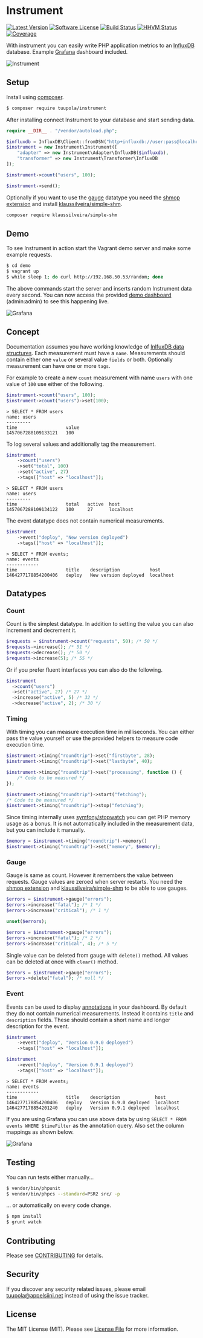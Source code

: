 #  Instrument

[![Latest Version](https://img.shields.io/packagist/v/tuupola/instrument.svg?style=flat-square)](https://packagist.org/packages/tuupola/instrument)
[![Software License](https://img.shields.io/badge/license-MIT-brightgreen.svg?style=flat-square)](LICENSE.md)
[![Build Status](https://img.shields.io/travis/tuupola/instrument/master.svg?style=flat-square)](https://travis-ci.org/tuupola/instrument)
[![HHVM Status](https://img.shields.io/hhvm/tuupola/instrument.svg?style=flat-square)](http://hhvm.h4cc.de/package/tuupola/instrument)
[![Coverage](http://img.shields.io/codecov/c/github/tuupola/instrument.svg?style=flat-square)](https://codecov.io/github/tuupola/instrument)


With instrument you can easily write PHP application metrics to an [InfluxDB](https://influxdata.com/) database. Example [Grafana](http://grafana.org/) dashboard included.


![Instrument](http://www.appelsiini.net/img/instrument-headline-1400.png)


## Setup

Install using [composer](https://getcomposer.org/).

``` bash
$ composer require tuupola/instrument
```

After installing connect Instrument to your database and start sending data.

``` php
require __DIR__ . "/vendor/autoload.php";

$influxdb = InfluxDB\Client::fromDSN("http+influxdb://user:pass@localhost:8086/instrument");
$instrument = new Instrument\Instrument([
    "adapter" => new Instrument\Adapter\InfluxDB($influxdb),
    "transformer" => new Instrument\Transformer\InfluxDB
]);

$instrument->count("users", 100);

$instrument->send();
```

Optionally if you want to use the [gauge](https://github.com/tuupola/instrument#gauge) datatype you need the [shmop extension](http://php.net/manual/en/book.shmop.php) and install [klaussilveira/simple-shm](https://github.com/klaussilveira/SimpleSHM/).

```bash
composer require klaussilveira/simple-shm
```

## Demo

To see Instrument in action start the Vagrant demo server and make some example requests.

``` bash
$ cd demo
$ vagrant up
$ while sleep 1; do curl http://192.168.50.53/random; done
```

The above commands start the server and inserts random Instrument data every second.
You can now access the provided [demo dashboard](http://192.168.50.53:3000/dashboard/db/instrument) (admin:admin) to see this happening live.

![Grafana](http://www.appelsiini.net/img/instrument-grafana-1400-2.png)

## Concept

Documentation assumes you have working knowledge of [InlfuxDB data structures](https://docs.influxdata.com/influxdb/v0.13/concepts/key_concepts/). Each measurement must have a `name`. Measurements should contain either one `value` or several value `fields` or both. Optionally measurement can have one or more `tags`.

For example to create a new `count` measurement with name `users` with one value of `100` use either of the following.

``` php
$instrument->count("users", 100);
$instrument->count("users")->set(100);
```

```
> SELECT * FROM users
name: users
---------
time                  value
1457067288109133121	  100
```

To log several values and additionally tag the measurement.

``` php
$instrument
    ->count("users")
    ->set("total", 100)
    ->set("active", 27)
    ->tags(["host" => "localhost"]);
```

```
> SELECT * FROM users
name: users
---------
time                  total   active  host
1457067288109134122   100     27      localhost
```

The event datatype does not contain numerical measurements.

``` php
$instrument
    ->event("deploy", "New version deployed")
    ->tags(["host" => "localhost"]);
```

```
> SELECT * FROM events;
name: events
------------
time                  title    description           host
1464277178854200406   deploy   New version deployed  localhost
```

## Datatypes
### Count

Count is the simplest datatype. In addition to setting the value you can also increment and decrement it.

```php
$requests = $instrument->count("requests", 50); /* 50 */
$requests->increase(); /* 51 */
$requests->decrease(); /* 50 */
$requests->increase(5); /* 55 */
```

Or if you prefer fluent interfaces you can also do the following.

```php
$instrument
  ->count("users")
  ->set("active", 27) /* 27 */
  ->increase("active", 5) /* 32 */
  ->decrease("active", 2); /* 30 */
```

### Timing

With timing you can measure execution time in milliseconds. You can either pass the value yourself or use the provided helpers to measure code execution time.

```php
$instrument->timing("roundtrip")->set("firstbyte", 28);
$instrument->timing("roundtrip")->set("lastbyte", 40);

$instrument->timing("roundtrip")->set("processing", function () {
    /* Code to be measured */
});

$instrument->timing("roundtrip")->start("fetching");
/* Code to be measured */
$instrument->timing("roundtrip")->stop("fetching");
```

Since timing internally uses [symfony/stopwatch](https://github.com/symfony/stopwatch) you can get PHP memory usage as a bonus. It is not automatically included in the measurement data, but you can include it manually.

```php
$memory = $instrument->timing("roundtrip")->memory()
$instrument->timing("roundtrip")->set("memory", $memory);
```

### Gauge

Gauge is same as count. However it remembers the value between requests. Gauge values are zeroed when server restarts. You need the [shmop extension](http://php.net/manual/en/book.shmop.php) and [klaussilveira/simple-shm](https://github.com/klaussilveira/SimpleSHM/) to be able to use gauges.

```php
$errors = $instrument->gauge("errors");
$errors->increase("fatal"); /* 1 */
$errors->increase("critical"); /* 1 */

unset($errors);

$errors = $instrument->gauge("errors");
$errors->increase("fatal"); /* 2 */
$errors->increase("critical", 4); /* 5 */
```

Single value can be deleted from gauge with `delete()` method. All values can be deleted at once with `clear()` method.

```php
$errors = $instrument->gauge("errors");
$errors->delete("fatal"); /* null */
```

### Event

Events can be used to display [annotations](http://docs.grafana.org/reference/annotations/) in your dashboard. By default they do not contain numerical measurements. Instead it contains `title` and `description` fields. These should contain a short name and longer description for the event.

``` php
$instrument
    ->event("deploy", "Version 0.9.0 deployed")
    ->tags(["host" => "localhost"]);

$instrument
    ->event("deploy", "Version 0.9.1 deployed")
    ->tags(["host" => "localhost"]);
```

```
> SELECT * FROM events;
name: events
------------
time                  title    description             host
1464277178854200406   deploy   Version 0.9.0 deployed  localhost
1464277178854201240   deploy   Version 0.9.1 deployed  localhost
```

If you are using Grafana you can use above data by using `SELECT * FROM events WHERE $timeFilter` as the annotation query. Also set the column mappings as shown below.

![Grafana](http://www.appelsiini.net/img/instrument-grafana-event-1400.png)

## Testing

You can run tests either manually...

``` bash
$ vendor/bin/phpunit
$ vendor/bin/phpcs --standard=PSR2 src/ -p
```

... or automatically on every code change.

``` bash
$ npm install
$ grunt watch
```

## Contributing

Please see [CONTRIBUTING](CONTRIBUTING.md) for details.

## Security

If you discover any security related issues, please email tuupola@appelsiini.net instead of using the issue tracker.

## License

The MIT License (MIT). Please see [License File](LICENSE.md) for more information.
